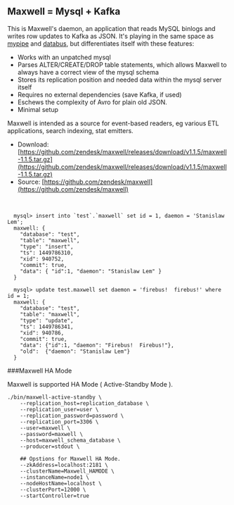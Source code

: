 <div id="maxwell-header">
  <h2>Maxwell = Mysql + Kafka</h2>
</div>

This is Maxwell's daemon, an application that reads MySQL binlogs and writes row updates to Kafka as JSON.
It's playing in the same space as [mypipe](https://github.com/mardambey/mypipe) and [databus](http://data.linkedin.com/projects/databus),
but differentiates itself with these features:

- Works with an unpatched mysql
- Parses ALTER/CREATE/DROP table statements, which allows Maxwell to always have a correct view of the mysql schema
- Stores its replication position and needed data within the mysql server itself
- Requires no external dependencies (save Kafka, if used)
- Eschews the complexity of Avro for plain old JSON.
- Minimal setup

Maxwell is intended as a source for event-based readers, eg various ETL applications, search indexing,
stat emitters.

- Download: [https://github.com/zendesk/maxwell/releases/download/v1.1.5/maxwell-1.1.5.tar.gz](https://github.com/zendesk/maxwell/releases/download/v1.1.5/maxwell-1.1.5.tar.gz)
- Source: [https://github.com/zendesk/maxwell](https://github.com/zendesk/maxwell)

<br style="clear:both"/>


```
  mysql> insert into `test`.`maxwell` set id = 1, daemon = 'Stanislaw Lem';
  maxwell: {
    "database": "test",
    "table": "maxwell",
    "type": "insert",
    "ts": 1449786310,
    "xid": 940752,
    "commit": true,
    "data": { "id":1, "daemon": "Stanislaw Lem" }
  }
```

```
  mysql> update test.maxwell set daemon = 'firebus!  firebus!' where id = 1;
  maxwell: {
    "database": "test",
    "table": "maxwell",
    "type": "update",
    "ts": 1449786341,
    "xid": 940786,
    "commit": true,
    "data": {"id":1, "daemon": "Firebus!  Firebus!"},
    "old":  {"daemon": "Stanislaw Lem"}
  }
```


###Maxwell HA Mode

Maxwell is supported HA Mode ( Active-Standby Mode ).

```
./bin/maxwell-active-standby \ 
    --replication_host=replication_database \
    --replication_user=user \
    --replication_password=password \
    --replication_port=3306 \
    --user=maxwell \
    --password=maxwell \
    --host=maxwell_schema_database \
    --producer=stdout \
    
    ## Opstions for Maxwell HA Mode.
    --zkAddress=localhost:2181 \
    --clusterName=Maxwell_HAMODE \
    --instanceName=node1 \
    --nodeHostName=localhost \
    --clusterPort=12000 \
    --startController=true 
```



<script>
  jQuery(document).ready(function () {
    jQuery("#maxwell-header").append(
      jQuery("<img alt='The Daemon, maybe' src='./img/cyberiad_1.jpg' id='maxwell-daemon-image'>")
    );
    jQuery("pre").addClass("home-code");
  });
</script>
